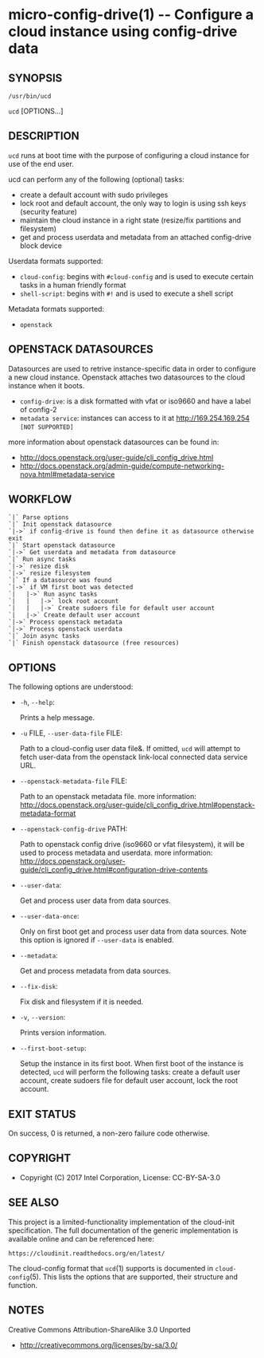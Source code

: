 micro-config-drive(1) -- Configure a cloud instance using config-drive data
===========================================================================

## SYNOPSIS

`/usr/bin/ucd`

`ucd` [OPTIONS...]

## DESCRIPTION

`ucd` runs at boot time with the purpose of configuring a cloud instance
for use of the end user.

ucd can perform any of the following (optional) tasks:

 * create a default account with sudo privileges
 * lock root and default account, the only way to login is using ssh keys (security feature)
 * maintain the cloud instance in a right state (resize/fix partitions and filesystem)
 * get and process userdata and metadata from an attached config-drive block device

Userdata formats supported:

 * `cloud-config`: begins with `#cloud-config` and is used to execute certain tasks in a human friendly format
 * `shell-script`: begins with `#!` and is used to execute a shell script

Metadata formats supported:

 * `openstack`

## OPENSTACK DATASOURCES

Datasources are used to retrive instance-specific data in order to configure a new cloud instance.
Openstack attaches two datasources to the cloud instance when it boots.

 * `config-drive`: is a disk formatted with vfat or iso9660 and have a label of config-2
 * `metadata service`: instances can access to it at http://169.254.169.254 `[NOT SUPPORTED]`

more information about openstack datasources can be found in:

 * http://docs.openstack.org/user-guide/cli_config_drive.html
 * http://docs.openstack.org/admin-guide/compute-networking-nova.html#metadata-service

## WORKFLOW

    `|` Parse options
    `|` Init openstack datasource
    `|->` if config-drive is found then define it as datasource otherwise exit
    `|` Start openstack datasource
    `|->` Get userdata and metadata from datasource
    `|` Run async tasks
    `|->` resize disk
    `|->` resize filesystem
    `|` If a datasource was found
    `|->` if VM first boot was detected
    `|   |->` Run async tasks
    `|   |   |->` lock root account
    `|   |   |->` Create sudoers file for default user account
    `|   |->` Create default user account
    `|->` Process openstack metadata
    `|->` Process openstack userdata
    `|` Join async tasks
    `|` Finish openstack datasource (free resources)

## OPTIONS

The following options are understood:

  * `-h`, `--help`:

    Prints a help message.

  * `-u` FILE, `--user-data-file` FILE:

    Path to a cloud-config user data file\&. If omitted, `ucd` will
    attempt to fetch user-data from the openstack link-local connected data
    service URL.

  * `--openstack-metadata-file` FILE:

    Path to an openstack metadata file.
    more information: http://docs.openstack.org/user-guide/cli_config_drive.html#openstack-metadata-format

  * `--openstack-config-drive` PATH:

    Path to openstack config drive (iso9660 or vfat filesystem),
    it will be used to process metadata and userdata.
    more information:
    http://docs.openstack.org/user-guide/cli_config_drive.html#configuration-drive-contents

  * `--user-data`:

    Get and process user data from data sources.

  * `--user-data-once`:

    Only on first boot get and process user data from data sources.
    Note this option is ignored if `--user-data` is enabled.

  * `--metadata`:

    Get and process metadata from data sources.

  * `--fix-disk`:

    Fix disk and filesystem if it is needed.

  * `-v`, `--version`:

    Prints version information.

  * `--first-boot-setup`:

    Setup the instance in its first boot.
    When first boot of the instance is detected, `ucd` will perform
    the following tasks: create a default user account, create sudoers
    file for default user account, lock the root account.

## EXIT STATUS

On success, 0 is returned, a non-zero failure code otherwise.

## COPYRIGHT

 * Copyright (C) 2017 Intel Corporation, License: CC-BY-SA-3.0

## SEE ALSO

This project is a limited-functionality implementation of the cloud-init
specification. The full documentation of the generic implementation is
available online and can be referenced here:

`https://cloudinit.readthedocs.org/en/latest/`

The cloud-config format that `ucd`(1) supports is documented
in `cloud-config`(5). This lists the options that are supported,
their structure and function.

## NOTES

Creative Commons Attribution-ShareAlike 3.0 Unported

 * http://creativecommons.org/licenses/by-sa/3.0/
